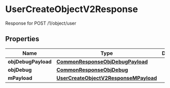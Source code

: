 

# UserCreateObjectV2Response

Response for POST /1/object/user

## Properties

| Name | Type | Description | Notes |
|------------ | ------------- | ------------- | -------------|
|**objDebugPayload** | [**CommonResponseObjDebugPayload**](CommonResponseObjDebugPayload.md) |  |  |
|**objDebug** | [**CommonResponseObjDebug**](CommonResponseObjDebug.md) |  |  [optional] |
|**mPayload** | [**UserCreateObjectV2ResponseMPayload**](UserCreateObjectV2ResponseMPayload.md) |  |  |



